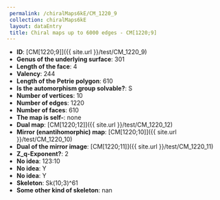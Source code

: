 ```yaml
--- 
 permalink: /chiralMaps6kE/CM_1220_9 
 collection: chiralMaps6kE
 layout: dataEntry
 title: Chiral maps up to 6000 edges - CM[1220;9]
---
```


- **ID**: [CM[1220;9]]({{ site.url }}/test/CM_1220_9)
- **Genus of the underlying surface**: 301
- **Length of the face**: 4
- **Valency**: 244
- **Length of the Petrie polygon**: 610
- **Is the automorphism group solvable?**: S
- **Number of vertices**: 10
- **Number of edges**: 1220
- **Number of faces**: 610
- **The map is self-**: none
- **Dual map**: [CM[1220;12]]({{ site.url }}/test/CM_1220_12)
- **Mirror (enantihomorphic) map**: [CM[1220;10]]({{ site.url }}/test/CM_1220_10)
- **Dual of the mirror image**: [CM[1220;11]]({{ site.url }}/test/CM_1220_11)
- **Z_q-Exponent?**: 2
- **No idea**:  123:10
- **No idea**: Y
- **No idea**: Y
- **Skeleton**: Sk(10;3)^61
- **Some other kind of skeleton**: nan
